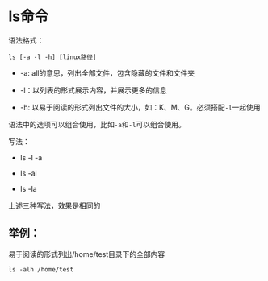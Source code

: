 # ls命令

语法格式：

`ls [-a -l -h] [linux路径]`



- -a: all的意思，列出全部文件，包含隐藏的文件和文件夹

- -l：以列表的形式展示内容，并展示更多的信息

- -h: 以易于阅读的形式列出文件的大小，如：K、M、G。必须搭配`-l`一起使用





语法中的选项可以组合使用，比如`-a`和`-l`可以组合使用。

写法：

- ls -l -a

- ls -al

- ls -la

上述三种写法，效果是相同的



## 举例：

易于阅读的形式列出/home/test目录下的全部内容

```shell
ls -alh /home/test
```




